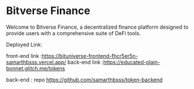 # Bitverse Finance

Welcome to Bitverse Finance, a decentralized finance platform designed to provide users with a comprehensive suite of DeFi tools.


Deployed Link:

front-end link :https://bituniverse-frontend-fhcr5er5n-samarthbsss.vercel.app/
back-end link :https://educated-plain-bonnet.glitch.me/tokens

back-end : repo
https://github.com/samarthbsss/token-backend
